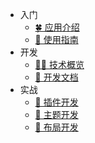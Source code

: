<!--
 * @Author: fzf404
 * @Date: 2022-08-15 19:23:45
 * @LastEditors: fzf404 nmdfzf404@163.com
 * @LastEditTime: 2022-10-02 14:54:30
 * @Description: Monit 文档侧栏
-->

- 入门
  - [🍀 应用介绍](/ 'Monit')
  - [🧭 使用指南](zh/01-guide '使用指南')
- 开发
  - [👨‍💻 技术概览](zh/02-summary '技术概览')
  - [📝 开发文档](zh/03-develop '开发文档')
- 实战
  - [🧩 插件开发](zh/04-plugin '插件开发')
  - [🌈 主题开发](zh/05-theme '主题开发')
  - [🌲 布局开发](zh/06-layout '布局开发')
